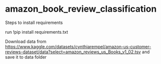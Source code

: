 # amazon_book_review_classification

Steps to install requirements

run 
  !pip install requirements.txt

Download data from https://www.kaggle.com/datasets/cynthiarempel/amazon-us-customer-reviews-dataset/data?select=amazon_reviews_us_Books_v1_02.tsv and save it to data folder 
